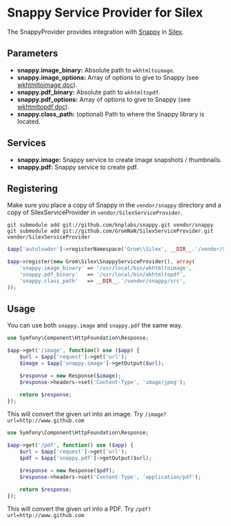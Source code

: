# Snappy Service Provider for Silex

The SnappyProvider provides integration with [Snappy](https://github.com/knplabs/snappy/) in [Silex](http://silex-project.org/).

## Parameters

* __snappy.image_binary:__ Absolute path to `wkhtmltoimage`.
* __snappy.image_options:__ Array of options to give to Snappy (see [wkhtmltoimage doc](http://madalgo.au.dk/~jakobt/wkhtmltoxdoc/wkhtmltoimage_0.10.0_rc2-doc.html)).
* __snappy.pdf_binary:__ Absolute path to `wkhtmltopdf`.
* __snappy.pdf_options:__ Array of options to give to Snappy (see [wkhtmltopdf doc](http://madalgo.au.dk/~jakobt/wkhtmltoxdoc/wkhtmltopdf_0.10.0_rc2-doc.html)).
* __snappy.class_path:__ (optional) Path to where the Snappy library is located.

## Services

* __snappy.image:__ Snappy service to create image snapshots / thumbnails.
* __snappy.pdf:__ Snappy service to create pdf.

## Registering

Make sure you place a copy of Snappy in the `vendor/snappy` directory and a copy of SilexServiceProvider in `vendor/SilexServiceProvider`.

```
git submodule add git://github.com/knplabs/snappy.git vendor/snappy
git submodule add git://github.com/GromNaN/SilexServiceProvider.git vendor/SilexServiceProvider
```

```php
$app['autoloader']->registerNamespace('Grom\\Silex', __DIR__.'/vendor/SilexServiceProvider/src/');

$app->register(new Grom\Silex\SnappyServiceProvider(), array(
    'snappy.image_binary' => '/usr/local/bin/wkhtmltoimage',
    'snappy.pdf_binary'   => '/usr/local/bin/wkhtmltopdf',
    'snappy.class_path'   => __DIR__.'/vendor/snappy/src',
));
```

## Usage

You can use both `snappy.image` and `snappy.pdf` the same way.

```php
use Symfony\Component\HttpFoundation\Response;

$app->get('/image', function() use ($app) {
    $url = $app['request']->get('url');
    $image = $app['snappy.image']->getOutput($url);

    $response = new Response($image);
    $response->headers->set('Content-Type', 'image/jpeg');

    return $response;
});
```

This will convert the given url into an image. Try `/image?url=http://www.github.com`

```php
use Symfony\Component\HttpFoundation\Response;

$app->get('/pdf', function() use ($app) {
    $url = $app['request']->get('url');
    $pdf = $app['snappy.pdf']->getOutput($url);

    $response = new Response($pdf);
    $response->headers->set('Content-Type', 'application/pdf');

    return $response;
});
```

This will convert the given url into a PDF. Try `/pdf?url=http://www.github.com`
